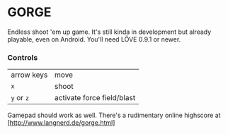 GORGE
=====

Endless shoot 'em up game.
It's still kinda in development but already playable, even on Android.
You'll need LÖVE 0.9.1 or newer.

### Controls ###
<table>
	<tr><td>arrow keys</td>			<td>move</td></tr>
	<tr>
		<td><code>x</code></td>
		<td>shoot</td>
	</tr>
	<tr>
		<td><code>y</code> or <code>z</code></td>
		<td>activate force field/blast</td>
	</tr>
</table>

Gamepad should work as well.
There's a rudimentary online highscore at [http://www.langnerd.de/gorge.html]
